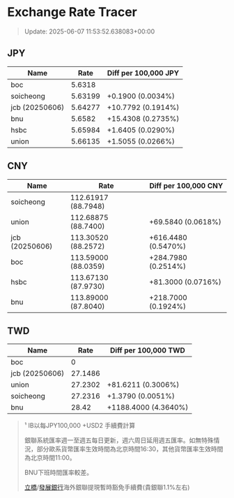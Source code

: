 # Exchange Rate Tracer

> Update: 2025-06-07 11:53:52.638083+00:00

## JPY

| Name           |    Rate | Diff per 100,000 JPY   |
|----------------|---------|------------------------|
| boc            | 5.6318  |                        |
| soicheong      | 5.63199 | +0.1900 (0.0034%)      |
| jcb (20250606) | 5.64277 | +10.7792 (0.1914%)     |
| bnu            | 5.6582  | +15.4308 (0.2735%)     |
| hsbc           | 5.65984 | +1.6405 (0.0290%)      |
| union          | 5.66135 | +1.5055 (0.0266%)      |

## CNY

| Name           | Rate                | Diff per 100,000 CNY   |
|----------------|---------------------|------------------------|
| soicheong      | 112.61917	(88.7948) |                        |
| union          | 112.68875	(88.7400) | +69.5840 (0.0618%)     |
| jcb (20250606) | 113.30520	(88.2572) | +616.4480 (0.5470%)    |
| boc            | 113.59000	(88.0359) | +284.7980 (0.2514%)    |
| hsbc           | 113.67130	(87.9730) | +81.3000 (0.0716%)     |
| bnu            | 113.89000	(87.8040) | +218.7000 (0.1924%)    |

## TWD

| Name           |    Rate | Diff per 100,000 TWD   |
|----------------|---------|------------------------|
| boc            |  0      |                        |
| jcb (20250606) | 27.1486 |                        |
| union          | 27.2302 | +81.6211 (0.3006%)     |
| soicheong      | 27.2316 | +1.3790 (0.0051%)      |
| bnu            | 28.42   | +1188.4000 (4.3640%)   |


> ¹ IB以每JPY100,000 +USD2 手續費計算
>
> 銀聯系統匯率週一至週五每日更新，週六周日延用週五匯率。如無特殊情況，部分歐系貨幣匯率生效時間為北京時間16:30，其他貨幣匯率生效時間為北京時間11:00。
>
> BNU下班時間匯率較差。
>
> [立橋](https://www.wlbank.com.mo/uploads/ueditor/file/20181211/1544536513900230.pdf)/[發展銀行](https://www.mdb.com.mo/Service_Charges_20230728.pdf)海外銀聯提現暫時豁免手續費(貴銀聯1.1%左右)

